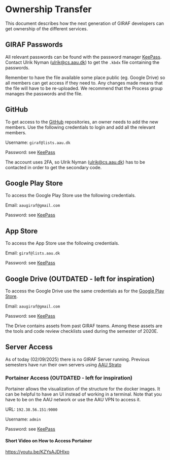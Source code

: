# Ownership Transfer

This document describes how the next generation of GIRAF developers can get
ownership of the different services.

## GIRAF Passwords

All relevant passwords can be found with the password manager [KeePass](https://keepass.info/).
Contact Ulrik Nyman ([ulrik@cs.aau.dk](mailto:ulrik@cs.aau.dk)) to get the `.kbdx` file containing the passwords. 

Remember to have the file available some place public (eg. Google Drive) so all members
can get access if they need to. 
Any changes made means that the file will have to be re-uploaded. 
We recommend that the Process group manages the passwords and the file.

## GitHub

To get access to the [GitHub](https://github.com/aau-giraf) repositories, an
owner needs to add the new members. 
Use the following credentials to login and add all the relevant members.

Username: `giraf@lists.aau.dk`

Password: see [KeePass](#giraf-passwords)

The account uses 2FA, so Ulrik Nyman ([ulrik@cs.aau.dk](mailto:ulrik@cs.aau.dk))
has to be contacted in order to get the secondary code.

## Google Play Store

To access the Google Play Store use the following credentials.

Email: `aaugiraf@gmail.com`

Password: see [KeePass](#giraf-passwords)

## App Store

To access the App Store use the following credentials.

Email: `giraf@lists.aau.dk`

Password: see [KeePass](#giraf-passwords)

## Google Drive (OUTDATED - left for inspiration)

To access the Google Drive use the same credentials as for the [Google Play Store](#google-play-store).

Email: `aaugiraf@gmail.com`

Password: see [KeePass](#giraf-passwords)

The Drive contains assets from past GIRAF teams. 
Among these assets are the tools and code review checklists used during the semester of 2020E.

## Server Access

As of today (02/09/2025) there is no GIRAF Server running. Previous semesters have run their own servers using [AAU Strato](https://hpc.aau.dk/strato/) 

### Portainer Access (OUTDATED - left for inspiration)

Portainer allows the visualization of the structure for the docker images. 
It can be helpful to have an UI instead of working in a terminal. 
Note that you have to be on the AAU network or use the AAU VPN to access it.

URL: `192.38.56.151:9000`

Username: `admin`

Password: see [KeePass](#giraf-passwords)

#### Short Video on How to Access Portainer

https://youtu.be/KZYsAJDHlxo
